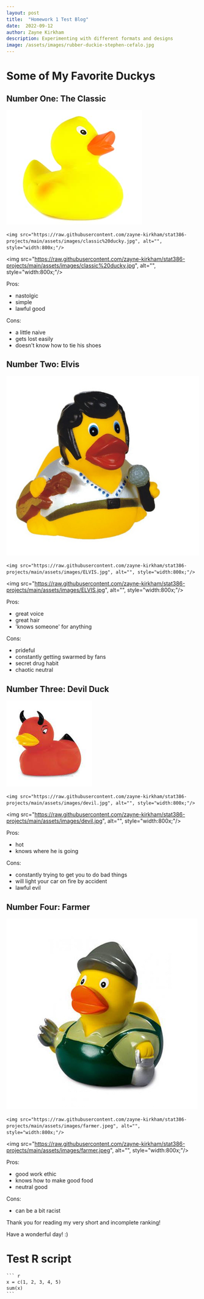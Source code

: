 ```yaml
---
layout: post
title:  "Homework 1 Test Blog"
date:  2022-09-12
author: Zayne Kirkham
description: Experimenting with different formats and designs
image: /assets/images/rubber-duckie-stephen-cefalo.jpg
---
```


# Some of My Favorite Duckys

## Number One: The Classic

![Figure](https://raw.githubusercontent.com/zayne-kirkham/stat386-projects/main/assets/images/classic%20ducky.jpg)

`<img src="https://raw.githubusercontent.com/zayne-kirkham/stat386-projects/main/assets/images/classic%20ducky.jpg", alt="", style="width:800x;"/>`

<img src="https://raw.githubusercontent.com/zayne-kirkham/stat386-projects/main/assets/images/classic%20ducky.jpg", alt="", style="width:800x;"/>


Pros:
 - nastolgic
 - simple
 - lawful good

Cons:
 - a little naive
 - gets lost easily
 - doesn't know how to tie his shoes

## Number Two: Elvis

![Figure](https://raw.githubusercontent.com/zayne-kirkham/stat386-projects/main/assets/images/ELVIS.jpg)

`<img src="https://raw.githubusercontent.com/zayne-kirkham/stat386-projects/main/assets/images/ELVIS.jpg", alt="", style="width:800x;"/>`

<img src="https://raw.githubusercontent.com/zayne-kirkham/stat386-projects/main/assets/images/ELVIS.jpg", alt="", style="width:800x;"/>

Pros:
 - great voice
 - great hair
 - 'knows someone' for anything
 
Cons:
 - prideful
 - constantly getting swarmed by fans
 - secret drug habit
 - chaotic neutral
 
## Number Three: Devil Duck

![Figure](https://raw.githubusercontent.com/zayne-kirkham/stat386-projects/main/assets/images/devil.jpg)

`<img src="https://raw.githubusercontent.com/zayne-kirkham/stat386-projects/main/assets/images/devil.jpg", alt="", style="width:800x;"/>`
 
<img src="https://raw.githubusercontent.com/zayne-kirkham/stat386-projects/main/assets/images/devil.jpg", alt="", style="width:800x;"/>

Pros:
 - hot
 - knows where he is going

Cons:
 - constantly trying to get you to do bad things
 - will light your car on fire by accident
 - lawful evil
 
## Number Four: Farmer
 
 ![Figure](https://raw.githubusercontent.com/zayne-kirkham/stat386-projects/main/assets/images/farmer.jpeg)
 
`<img src="https://raw.githubusercontent.com/zayne-kirkham/stat386-projects/main/assets/images/farmer.jpeg", alt="", style="width:800x;"/>`
 
<img src="https://raw.githubusercontent.com/zayne-kirkham/stat386-projects/main/assets/images/farmer.jpeg", alt="", style="width:800x;"/>
 
 Pros:
  - good work ethic
  - knows how to make good food
  - neutral good
 
 Cons:
  - can be a bit racist
  
 
 Thank you for reading my very short and incomplete ranking! 
 
 Have a wonderful day! :)
 
 
 # Test R script
 
 ````
 ``` r
 x = c(1, 2, 3, 4, 5)
 sum(x)
 ```
 ````

